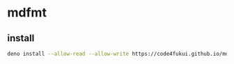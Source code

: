 # mdfmt

## install

```bash
deno install --allow-read --allow-write https://code4fukui.github.io/mdfmt/mdfmt.js
```
